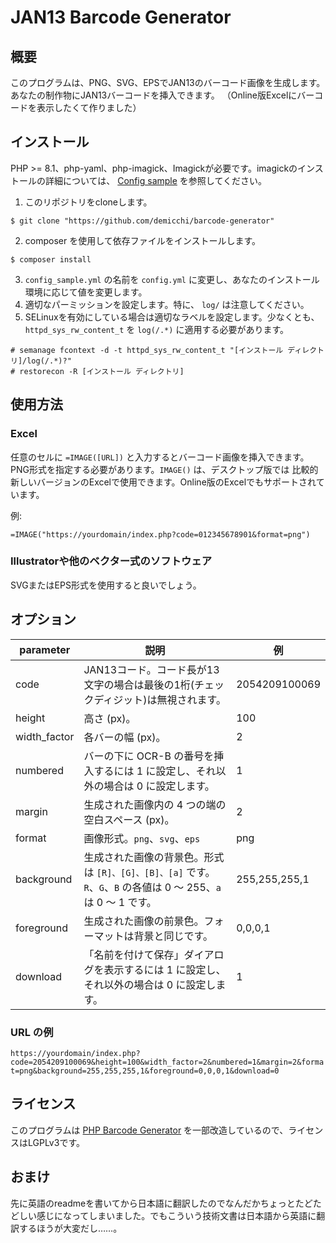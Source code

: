# JAN13 Barcode Generator
## 概要
このプログラムは、PNG、SVG、EPSでJAN13のバーコード画像を生成します。あなたの制作物にJAN13バーコードを挿入できます。
（Online版Excelにバーコードを表示したくて作りました）

## インストール
PHP >= 8.1、php-yaml、php-imagick、Imagickが必要です。imagickのインストールの詳細については、
[Config sample](config/config_sample.yml) を参照してください。

1. このリポジトリをcloneします。
```
$ git clone "https://github.com/demicchi/barcode-generator"
```
2. composer を使用して依存ファイルをインストールします。
```
$ composer install
```
3. `config_sample.yml` の名前を `config.yml` に変更し、あなたのインストール環境に応じて値を変更します。
4. 適切なパーミッションを設定します。特に、 `log/` は注意してください。
5. SELinuxを有効にしている場合は適切なラベルを設定します。少なくとも、 `httpd_sys_rw_content_t` を `log(/.*)` に適用する必要があります。
```
# semanage fcontext -d -t httpd_sys_rw_content_t "[インストール ディレクトリ]/log(/.*)?"
# restorecon -R [インストール ディレクトリ]
```

## 使用方法
### Excel
任意のセルに `=IMAGE([URL])` と入力するとバーコード画像を挿入できます。PNG形式を指定する必要があります。`IMAGE()` は、デスクトップ版では
比較的新しいバージョンのExcelで使用できます。Online版のExcelでもサポートされています。

例:
```
=IMAGE("https://yourdomain/index.php?code=012345678901&format=png")
```

### Illustratorや他のベクター式のソフトウェア
SVGまたはEPS形式を使用すると良いでしょう。

## オプション

| parameter    | 説明                                                                            | 例             |
|--------------|-------------------------------------------------------------------------------|---------------|
| code         | JAN13コード。コード長が13文字の場合は最後の1桁(チェックディジット)は無視されます。                                | 2054209100069 |
| height       | 高さ (px)。                                                                      | 100           |
| width_factor | 各バーの幅 (px)。                                                                   | 2             |
| numbered     | バーの下に OCR-B の番号を挿入するには 1 に設定し、それ以外の場合は 0 に設定します。                              | 1             |
| margin       | 生成された画像内の 4 つの端の空白スペース (px)。                                                  | 2             |
| format       | 画像形式。`png`、`svg`、`eps`                                                        | png           |
| background   | 生成された画像の背景色。形式は `[R]、[G]、[B]、[a]` です。`R`、`G`、`B` の各値は 0 ～ 255、`a` は 0 ～ 1 です。 | 255,255,255,1 |
| foreground   | 生成された画像の前景色。フォーマットは背景と同じです。                                                   | 0,0,0,1       |
| download     | 「名前を付けて保存」ダイアログを表示するには 1 に設定し、それ以外の場合は 0 に設定します。                              | 1             |

### URL の例
`https://yourdomain/index.php?code=2054209100069&height=100&width_factor=2&numbered=1&margin=2&format=png&background=255,255,255,1&foreground=0,0,0,1&download=0`

## ライセンス
このプログラムは [PHP Barcode Generator](https://github.com/picqer/php-barcode-generator)
を一部改造しているので、ライセンスはLGPLv3です。

## おまけ
先に英語のreadmeを書いてから日本語に翻訳したのでなんだかちょっとたどたどしい感じになってしまいました。でもこういう技術文書は日本語から英語に翻訳するほうが大変だし……。